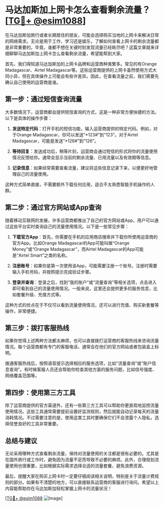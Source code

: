 # 马达加斯加上网卡怎么查看剩余流量？[[TG💪+ @esim1088](https://t.me/s/esim1088)]

在马达加斯加旅行或者长期居住的朋友，可能会选择购买当地的上网卡来解决日常的网络需求。无论是用于工作、学习还是娱乐，了解如何查看上网卡的剩余流量都是非常重要的。毕竟，谁都不想在关键时刻发现流量已经耗尽吧？这篇文章就来详细聊聊马达加斯加上网卡怎么查看剩余流量，希望能帮到大家。

首先，我们得知道马达加斯加的上网卡品牌和运营商种类繁多。常见的有Orange Madagascar、Airtel Madagascar等。这些运营商提供的上网卡虽然使用方式大同小异，但在具体操作上可能会有些许差异。因此，在查看流量之前，我们需要先确认自己使用的运营商是谁。

## **第一步：通过短信查询流量**

大多数情况下，运营商都会提供短信查询的方式，这是一种非常方便快捷的方法。以下是具体的操作步骤：

1. **发送特定代码**：打开手机的短信功能，输入运营商提供的特定代码。例如，对于Orange Madagascar，你可以发送“*123#”到“123”。对于Airtel Madagascar，可能是发送“*126#”到“126”。

2. **等待回复**：发送成功后，稍等片刻，运营商会通过短信的形式将你的流量使用情况反馈给你。通常会显示当前的剩余流量、已用流量以及有效期等信息。

3. **记录信息**：如果经常需要查看流量，建议将这些信息记录下来，以便更好地管理自己的流量使用。

这种方式简单直接，不需要额外下载任何应用，适合不太熟悉智能手机操作的人群。

## **第二步：通过官方网站或App查询**

随着移动互联网的发展，许多运营商都推出了自己的官方网站或App，用户可以通过这些平台实时查询自己的流量使用情况。以下是一些常见步骤：

1. **下载官方App**：首先，你需要在手机的应用商店搜索并下载你所使用运营商的官方App。比如Orange Madagascar的App可能叫做“Orange Money”或“Orange Madagascar”，而Airtel Madagascar的App可能是“Airtel Smart”之类的名称。

2. **注册账号**：如果你是第一次使用该App，可能需要注册一个账号。注册时需要输入手机号码，并按照提示完成验证步骤。

3. **登录并查询**：登录之后，找到“我的账户”或“流量查询”等相关选项，点击进入即可看到自己的流量使用情况。一般来说，这里还会提供更多的服务信息，比如套餐升级、充值方式等。

这种方式的优点在于不仅可以看到流量使用情况，还可以进行充值、购买新套餐等操作，非常便捷。

## **第三步：拨打客服热线**

如果你觉得上述两种方法都太麻烦，也可以直接拨打运营商的客服热线来咨询流量情况。每个运营商都有专门的客服电话，通常会在他们的官方网站或者包装盒上标明。

拨通客服热线后，按照语音提示选择相应的服务选项，比如“流量查询”或“账户信息查询”。有时候客服人员还会帮助你检查其他方面的服务问题，比如信号强度、网络覆盖范围等。

## **第四步：使用第三方工具**

除了运营商提供的官方渠道外，还有一些第三方工具可以帮助你更直观地监控流量使用情况。这些工具通常需要提前设置好监测规则，然后就能自动记录每天的流量消耗情况。不过需要注意的是，使用这类工具时要确保它们不会泄露个人隐私，选择信誉良好的工具非常重要。

## **总结与建议**

无论采用哪种方式查看剩余流量，保持对流量使用的关注都是很有必要的。尤其是在国外旅行或工作时，避免因为流量不足而导致不必要的麻烦。此外，合理规划流量使用也很重要，比如根据实际需求选择合适的流量套餐，避免浪费资源。

最后，提醒大家在购买上网卡时一定要仔细阅读相关说明，特别是关于流量计费规则的部分。如果有不清楚的地方，可以直接联系运营商的客服进行询问。希望以上内容能帮助你在马达加斯加轻松掌握上网卡的流量状况！

[[TG💪+ @esim1088](https://t.me/s/esim1088) ![Image](https://i.postimg.cc/4NQfJmqS/Snipaste-2025-05-13-00-14-12.png)]